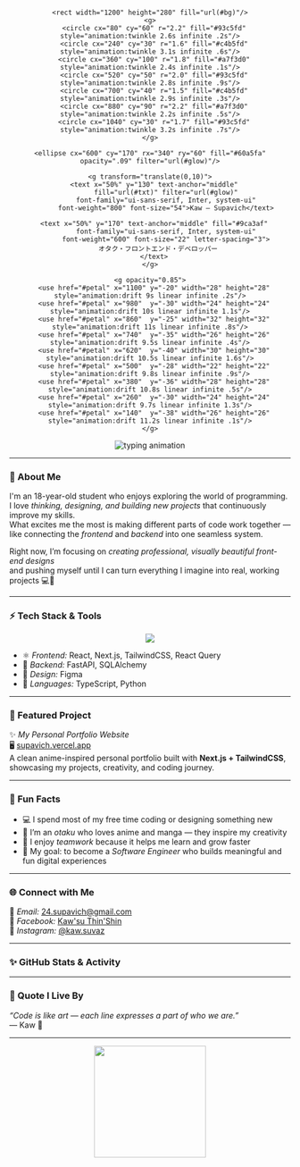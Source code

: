 <div align="center">
  <svg viewBox="0 0 1200 280" width="100%" height="auto" xmlns="http://www.w3.org/2000/svg">
    <defs>
      <linearGradient id="bg" x1="0" y1="0" x2="1" y2="1">
        <stop offset="0%" stop-color="#0b1220"/>
        <stop offset="70%" stop-color="#0a0a0f"/>
        <stop offset="100%" stop-color="#111827"/>
      </linearGradient>
      <linearGradient id="txt" x1="0" y1="0" x2="1" y2="0">
        <stop offset="0%" stop-color="#a78bfa"/>
        <stop offset="50%" stop-color="#60a5fa"/>
        <stop offset="100%" stop-color="#34d399"/>
      </linearGradient>
      <filter id="glow" x="-50%" y="-50%" width="200%" height="200%">
        <feGaussianBlur stdDeviation="6" result="b"/>
        <feMerge><feMergeNode in="b"/><feMergeNode in="SourceGraphic"/></feMerge>
      </filter>
      <symbol id="petal" viewBox="0 0 40 40">
        <path d="M20 4 C26 10, 30 18, 20 36 C10 18, 14 10, 20 4 Z" fill="#f472b6"/>
        <path d="M20 4 C26 10, 30 18, 20 36" fill="none" stroke="#f9a8d4" stroke-width="1.2" opacity="0.7"/>
      </symbol>
      <style>
        @keyframes twinkle { 0%,100%{opacity:.15} 50%{opacity:.6} }
        @keyframes drift {
          0%{ transform:translateY(-40px) translateX(0) rotate(0); opacity:0 }
          5%{ opacity:1 }
          100%{ transform:translateY(360px) translateX(-80px) rotate(360deg); opacity:0 }
        }
      </style>
    </defs>

    <rect width="1200" height="280" fill="url(#bg)"/>
    <g>
      <circle cx="80" cy="60" r="2.2" fill="#93c5fd" style="animation:twinkle 2.6s infinite .2s"/>
      <circle cx="240" cy="30" r="1.6" fill="#c4b5fd" style="animation:twinkle 3.1s infinite .6s"/>
      <circle cx="360" cy="100" r="1.8" fill="#a7f3d0" style="animation:twinkle 2.4s infinite .1s"/>
      <circle cx="520" cy="50" r="2.0" fill="#93c5fd" style="animation:twinkle 2.8s infinite .9s"/>
      <circle cx="700" cy="40" r="1.5" fill="#c4b5fd" style="animation:twinkle 2.9s infinite .3s"/>
      <circle cx="880" cy="90" r="2.2" fill="#a7f3d0" style="animation:twinkle 2.2s infinite .5s"/>
      <circle cx="1040" cy="30" r="1.7" fill="#93c5fd" style="animation:twinkle 3.2s infinite .7s"/>
    </g>

    <ellipse cx="600" cy="170" rx="340" ry="60" fill="#60a5fa" opacity=".09" filter="url(#glow)"/>

    <g transform="translate(0,10)">
      <text x="50%" y="130" text-anchor="middle"
            fill="url(#txt)" filter="url(#glow)"
            font-family="ui-sans-serif, Inter, system-ui"
            font-weight="800" font-size="54">Kaw — Supavich</text>

      <text x="50%" y="170" text-anchor="middle" fill="#9ca3af"
            font-family="ui-sans-serif, Inter, system-ui"
            font-weight="600" font-size="22" letter-spacing="3">
        オタク・フロントエンド・デベロッパー
      </text>
    </g>

    <g opacity="0.85">
      <use href="#petal" x="1100" y="-20" width="28" height="28" style="animation:drift 9s linear infinite .2s"/>
      <use href="#petal" x="980"  y="-30" width="24" height="24" style="animation:drift 10s linear infinite 1.1s"/>
      <use href="#petal" x="860"  y="-25" width="32" height="32" style="animation:drift 11s linear infinite .8s"/>
      <use href="#petal" x="740"  y="-35" width="26" height="26" style="animation:drift 9.5s linear infinite .4s"/>
      <use href="#petal" x="620"  y="-40" width="30" height="30" style="animation:drift 10.5s linear infinite 1.6s"/>
      <use href="#petal" x="500"  y="-28" width="22" height="22" style="animation:drift 9.8s linear infinite .9s"/>
      <use href="#petal" x="380"  y="-36" width="28" height="28" style="animation:drift 10.8s linear infinite .5s"/>
      <use href="#petal" x="260"  y="-30" width="24" height="24" style="animation:drift 9.7s linear infinite 1.3s"/>
      <use href="#petal" x="140"  y="-38" width="26" height="26" style="animation:drift 11.2s linear infinite .1s"/>
    </g>
  </svg>
</div>

<p align="center">
  <img src="https://readme-typing-svg.demolab.com?font=Fira+Code&size=20&pause=1200&color=7DD3FC&center=true&vCenter=true&width=720&lines=Otaku+Dev+%E2%98%86+React%2FNext.js+%2F+Tailwind;Building+anime-inspired+web+experiences;Learning+every+day+%F0%9F%8C%9A" alt="typing animation" />
</p>

---

### 💫 About Me
I'm an 18-year-old student who enjoys exploring the world of programming.  
I love *thinking, designing, and building new projects* that continuously improve my skills.  
What excites me the most is making different parts of code work together —  
like connecting the *frontend* and *backend* into one seamless system.  

Right now, I’m focusing on *creating professional, visually beautiful front-end designs*  
and pushing myself until I can turn everything I imagine into real, working projects 💻💭  

---

### ⚡ Tech Stack & Tools
<p align="center">
  <img src="https://skillicons.dev/icons?i=react,nextjs,tailwind,typescript,python,fastapi,figma,sqlite" />
</p>

- ⚛️ *Frontend:* React, Next.js, TailwindCSS, React Query  
- 🧠 *Backend:* FastAPI, SQLAlchemy  
- 🎨 *Design:* Figma  
- 🐍 *Languages:* TypeScript, Python  

---

### 🌸 Featured Project
✨ *My Personal Portfolio Website*  
🖥️ [supavich.vercel.app](https://supavich.vercel.app/)  
A clean anime-inspired personal portfolio built with **Next.js + TailwindCSS**,  
showcasing my projects, creativity, and coding journey.  


---

### 🧩 Fun Facts
- 💻 I spend most of my free time coding or designing something new  
- 🌙 I’m an *otaku* who loves anime and manga — they inspire my creativity  
- 🤝 I enjoy *teamwork* because it helps me learn and grow faster  
- 🎯 My goal: to become a *Software Engineer* who builds meaningful and fun digital experiences  

---

### 🌐 Connect with Me
📧 *Email:* 24.supavich@gmail.com  
📘 *Facebook:* [Kaw'su Thin'Shin](https://www.facebook.com/Kaw.su.Thin.Shin)  
📸 *Instagram:* [@kaw.suvaz](https://www.instagram.com/kaw.suvaz)

---

### ✨ GitHub Stats & Activity


---

### 🌸 Quote I Live By
*“Code is like art — each line expresses a part of who we are.”*  
— Kaw 🌙  
 

---

<p align="center">
  <img src="https://i.pinimg.com/originals/58/88/f7/5888f73a1b7f2e622013e6e20c38938d.gif" width="200"/>
</p>
